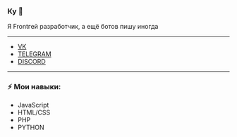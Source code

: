 ### Ку 👋
Я Frontгей разработчик, а ещё ботов пишу иногда

---
- [VK](https://vk.com/artemcashov)
- [TELEGRAM](https://t.me/artemcashov)
- [DISCORD](https://discord.com/invite/AmtY2DHyWE)
---

### ⚡ Мои навыки:
- JavaScript
- HTML/CSS
- PHP
- PYTHON
